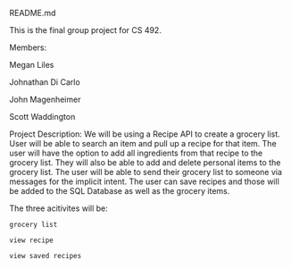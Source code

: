 README.md

This is the final group project for CS 492.

Members:
  
  Megan Liles
  
  Johnathan Di Carlo
  
  John Magenheimer
  
  Scott Waddington
  
 Project Description:
  We will be using a Recipe API to create a grocery list. User will be able to search an item and pull up a recipe for that item. The user will have the option to add all ingredients from that recipe to the grocery list. 
  They will also be able to add and delete personal items to the grocery list.
  The user will be able to send their grocery list to someone via messages for the implicit intent.
  The user can save recipes and those will be added to the SQL Database as well as the grocery items.
  
  
  The three acitivites will be:
  
    grocery list
    
    view recipe
    
    view saved recipes
    
